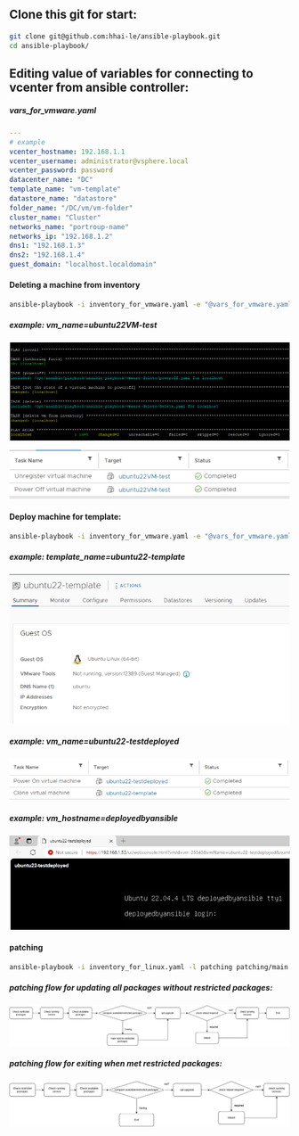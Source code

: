 ## Clone this git for start:

```bash
git clone git@github.com:hhai-le/ansible-playbook.git
cd ansible-playbook/
```

## Editing value of variables for connecting to vcenter from ansible controller:

##### vars_for_vmware.yaml

```yaml
---
# example
vcenter_hostname: 192.168.1.1
vcenter_username: administrator@vsphere.local
vcenter_password: password
datacenter_name: "DC"
template_name: "vm-template"
datastore_name: "datastore"
folder_name: "/DC/vm/vm-folder"
cluster_name: "Cluster"
networks_name: "portroup-name"
networks_ip: "192.168.1.2"
dns1: "192.168.1.3"
dns2: "192.168.1.4"
guest_domain: "localhost.localdomain"
```

#### Deleting a machine from inventory

```bash
ansible-playbook -i inventory_for_vmware.yaml -e "@vars_for_vmware.yaml" -e "vm_name=<name of VM machine>" vmware-delete/main.yaml
```

##### example: vm_name=ubuntu22VM-test

![vmware delete play](images/vmware-delete-play.png)

![vmware delete](images/vmware-delete.png)

#### Deploy machine for template:

```bash
ansible-playbook -i inventory_for_vmware.yaml -e "@vars_for_vmware.yaml" -e "template_name=<name of template>" -e "vm_name=<name of machine>" -e "vm_hostname=<hostname of VM>" vmware-deploy/main.yaml
```

##### example: template_name=ubuntu22-template

![vmware deploy temp](images/vmware-deploy-temp.png)

##### example: vm_name=ubuntu22-testdeployed

![vmware deploy task](images/vmware-deploy-task.png)

##### example: vm_hostname=deployedbyansible

![vmware deploy hostname](images/vmware-deploy-hostname.png)

#### patching

```bash
ansible-playbook -i inventory_for_linux.yaml -l patching patching/main.yaml
```

##### patching flow for updating all packages without restricted packages:

![patching_hold](images/patching_hold.png)

##### patching flow for exiting when met restricted packages:

![patching_end](images/patching_end.png)